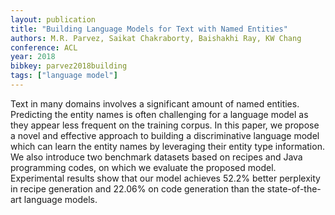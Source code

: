```yaml
---
layout: publication
title: "Building Language Models for Text with Named Entities"
authors: M.R. Parvez, Saikat Chakraborty, Baishakhi Ray, KW Chang
conference: ACL
year: 2018
bibkey: parvez2018building
tags: ["language model"]
---
```

Text  in  many  domains  involves  a  significant amount of named entities.   Predicting the entity names is often challenging
for a language model as they appear less
frequent  on  the  training  corpus.   In  this
paper,  we  propose  a  novel  and  effective
approach to building a discriminative language  model  which  can  learn  the  entity
names by leveraging their entity type information.  We also introduce two benchmark  datasets  based  on  recipes  and  Java
programming codes,  on which we evaluate the proposed model.  Experimental results show that our model achieves 52.2%
better perplexity in recipe generation and
22.06% on code generation than the state-of-the-art language models.
